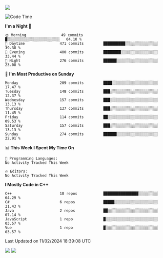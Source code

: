 ![](https://komarev.com/ghpvc/?username=lilpidgey&color=red)
<!--START_SECTION:waka-->
![Code Time](http://img.shields.io/badge/Code%20Time-1%2C491%20hrs%2018%20mins-blue)

**I'm a Night 🦉** 

```text
🌞 Morning                49 commits          █░░░░░░░░░░░░░░░░░░░░░░░░   04.10 % 
🌆 Daytime                471 commits         ██████████░░░░░░░░░░░░░░░   39.38 % 
🌃 Evening                400 commits         ████████░░░░░░░░░░░░░░░░░   33.44 % 
🌙 Night                  276 commits         ██████░░░░░░░░░░░░░░░░░░░   23.08 % 
```
📅 **I'm Most Productive on Sunday** 

```text
Monday                   209 commits         ████░░░░░░░░░░░░░░░░░░░░░   17.47 % 
Tuesday                  148 commits         ███░░░░░░░░░░░░░░░░░░░░░░   12.37 % 
Wednesday                157 commits         ███░░░░░░░░░░░░░░░░░░░░░░   13.13 % 
Thursday                 137 commits         ███░░░░░░░░░░░░░░░░░░░░░░   11.45 % 
Friday                   114 commits         ██░░░░░░░░░░░░░░░░░░░░░░░   09.53 % 
Saturday                 157 commits         ███░░░░░░░░░░░░░░░░░░░░░░   13.13 % 
Sunday                   274 commits         ██████░░░░░░░░░░░░░░░░░░░   22.91 % 
```


📊 **This Week I Spent My Time On** 

```text
💬 Programming Languages: 
No Activity Tracked This Week

🔥 Editors: 
No Activity Tracked This Week
```

**I Mostly Code in C++** 

```text
C++                      18 repos            ████████████████░░░░░░░░░   64.29 % 
C#                       6 repos             █████░░░░░░░░░░░░░░░░░░░░   21.43 % 
Java                     2 repos             ██░░░░░░░░░░░░░░░░░░░░░░░   07.14 % 
JavaScript               1 repo              █░░░░░░░░░░░░░░░░░░░░░░░░   03.57 % 
Vue                      1 repo              █░░░░░░░░░░░░░░░░░░░░░░░░   03.57 % 
```




 Last Updated on 11/02/2024 18:39:08 UTC
<!--END_SECTION:waka-->
![](https://hit.yhype.me/github/profile?user_id=42968544)
![](https://komarev.com/ghpvc/?lilpidgey)
